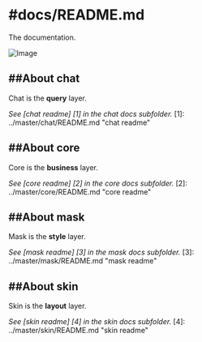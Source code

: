 #docs/README.md
==============

The documentation.

![Image](../master/images/google.jpeg?raw=true)

##About chat
----------
Chat is the **query** layer.

*See [chat readme] [1] in the chat docs subfolder.*
[1]: ../master/chat/README.md "chat readme"

##About core
----------
Core is the **business** layer.

*See [core readme] [2] in the core docs subfolder.*
[2]: ../master/core/README.md "core readme"

##About mask
----------
Mask is the **style** layer. 

*See [mask readme] [3] in the mask docs subfolder.*
[3]: ../master/mask/README.md "mask readme"

##About skin
----------
Skin is the **layout** layer.

*See [skin readme] [4] in the skin docs subfolder.*
[4]: ../master/skin/README.md "skin readme"